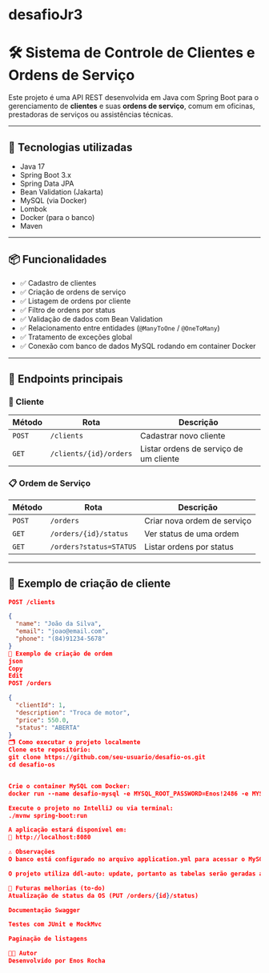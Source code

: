 # desafioJr3

# 🛠️ Sistema de Controle de Clientes e Ordens de Serviço

Este projeto é uma API REST desenvolvida em Java com Spring Boot para o gerenciamento de **clientes** e suas **ordens de serviço**, comum em oficinas, prestadoras de serviços ou assistências técnicas.

---

## 🚀 Tecnologias utilizadas

- Java 17
- Spring Boot 3.x
- Spring Data JPA
- Bean Validation (Jakarta)
- MySQL (via Docker)
- Lombok
- Docker (para o banco)
- Maven

---

## 📦 Funcionalidades

- ✅ Cadastro de clientes
- ✅ Criação de ordens de serviço
- ✅ Listagem de ordens por cliente
- ✅ Filtro de ordens por status
- ✅ Validação de dados com Bean Validation
- ✅ Relacionamento entre entidades (`@ManyToOne` / `@OneToMany`)
- ✅ Tratamento de exceções global
- ✅ Conexão com banco de dados MySQL rodando em container Docker

---

## 🔗 Endpoints principais

### 👤 Cliente

| Método | Rota | Descrição |
|--------|------|-----------|
| `POST` | `/clients` | Cadastrar novo cliente |
| `GET` | `/clients/{id}/orders` | Listar ordens de serviço de um cliente |

### 📋 Ordem de Serviço

| Método | Rota | Descrição |
|--------|------|-----------|
| `POST` | `/orders` | Criar nova ordem de serviço |
| `GET` | `/orders/{id}/status` | Ver status de uma ordem |
| `GET` | `/orders?status=STATUS` | Listar ordens por status |

---

## 🧪 Exemplo de criação de cliente

```json
POST /clients

{
  "name": "João da Silva",
  "email": "joao@email.com",
  "phone": "(84)91234-5678"
}
🧾 Exemplo de criação de ordem
json
Copy
Edit
POST /orders

{
  "clientId": 1,
  "description": "Troca de motor",
  "price": 550.0,
  "status": "ABERTA"
}
🗂️ Como executar o projeto localmente
Clone este repositório:
git clone https://github.com/seu-usuario/desafio-os.git
cd desafio-os


Crie o container MySQL com Docker:
docker run --name desafio-mysql -e MYSQL_ROOT_PASSWORD=Enos!2486 -e MYSQL_DATABASE=desafioOS -p 3308:3306 -d mysql:8.0

Execute o projeto no IntelliJ ou via terminal:
./mvnw spring-boot:run

A aplicação estará disponível em:
📍 http://localhost:8080

⚠️ Observações
O banco está configurado no arquivo application.yml para acessar o MySQL na porta 3308.

O projeto utiliza ddl-auto: update, portanto as tabelas serão geradas automaticamente.

📌 Futuras melhorias (to-do)
Atualização de status da OS (PUT /orders/{id}/status)

Documentação Swagger

Testes com JUnit e MockMvc

Paginação de listagens

👨‍💻 Autor
Desenvolvido por Enos Rocha

